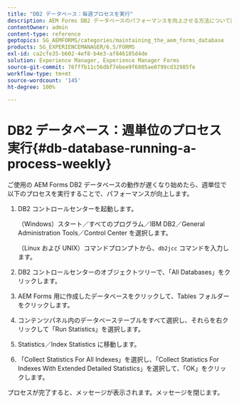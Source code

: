 ```yaml
---
title: "DB2 データベース：毎週プロセスを実行"
description: AEM Forms DB2 データベースのパフォーマンスを向上させる方法について説明します。
contentOwner: admin
content-type: reference
geptopics: SG_AEMFORMS/categories/maintaining_the_aem_forms_database
products: SG_EXPERIENCEMANAGER/6.5/FORMS
exl-id: ca2cfe35-b602-4ef8-b4e3-af846105d4de
solution: Experience Manager, Experience Manager Forms
source-git-commit: 76fffb11c56dbf7ebee9f6805ae0799cd32985fe
workflow-type: tm+mt
source-wordcount: '145'
ht-degree: 100%

---
```


# DB2 データベース：週単位のプロセス実行{#db-database-running-a-process-weekly}

ご使用の AEM Forms DB2 データベースの動作が遅くなり始めたら、週単位で以下のプロセスを実行することで、パフォーマンスが向上します。

1. DB2 コントロールセンターを起動します。

   （Windows）スタート／すべてのプログラム／IBM DB2／General Administration Tools／Control Center を選択します。

   （Linux および UNIX）コマンドプロンプトから、`db2jcc` コマンドを入力します。

1. DB2 コントロールセンターのオブジェクトツリーで、「All Databases」をクリックします。
1. AEM Forms 用に作成したデータベースをクリックして、Tables フォルダーをクリックします。
1. コンテンツパネル内のデータベーステーブルをすべて選択し、それらを右クリックして「Run Statistics」を選択します。
1. Statistics／Index Statistics に移動します。
1. 「Collect Statistics For All Indexes」を選択し、「Collect Statistics For Indexes With Extended Detailed Statistics」を選択して、「OK」をクリックします。

プロセスが完了すると、メッセージが表示されます。メッセージを閉じます。
